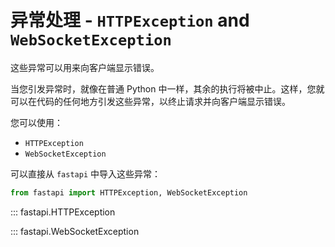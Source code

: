 # 异常处理 - `HTTPException` and `WebSocketException`

这些异常可以用来向客户端显示错误。

当您引发异常时，就像在普通 Python 中一样，其余的执行将被中止。这样，您就可以在代码的任何地方引发这些异常，以终止请求并向客户端显示错误。

您可以使用：

* `HTTPException`
* `WebSocketException`

可以直接从 `fastapi` 中导入这些异常：

```python
from fastapi import HTTPException, WebSocketException
```

::: fastapi.HTTPException

::: fastapi.WebSocketException
